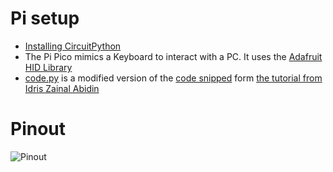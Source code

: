 # Pi setup 

- [Installing CircuitPython](https://learn.adafruit.com/getting-started-with-raspberry-pi-pico-circuitpython/circuitpython)
- The Pi Pico mimics a Keyboard to interact with a PC. It uses the [Adafruit HID Library](https://docs.circuitpython.org/projects/hid/en/latest/index.html)
- [code.py](pipico/code.py) is a modified version of the [code snipped](https://gist.github.com/idriszmy/637a422f1f34a5ee9d2d1f3f614cd7db) form [the tutorial from Idris Zainal Abidin](https://www.cytron.io/tutorial/keyboard-emulator-using-raspberry-pi-pico-maker-pi-pico-and-circuitpython)


# Pinout

![Pinout](https://www.raspberrypi.com/documentation/microcontrollers/images/pico-pinout.svg)